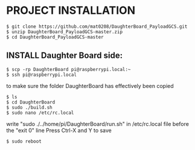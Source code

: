 # PROJECT INSTALLATION
	$ git clone https://github.com/mat0208/DaughterBoard_PayloadGCS.git
	$ unzip DaughterBoard_PayloadGCS-master.zip
	$ cd DaughterBoard_PayloadGCS-master
## INSTALL Daughter Board side:
	$ scp -rp DaughterBoard pi@raspberrypi.local:~
	$ ssh pi@raspberrypi.local
to make sure the folder DaughterBoard has effectively been copied

	$ ls  
	$ cd DaughterBoard
	$ sudo ./build.sh
	$ sudo nano /etc/rc.local
write "sudo ./../home/pi/DaughterBoard/run.sh" in /etc/rc.local file before the "exit 0" line
Press Ctrl-X and Y to save

	$ sudo reboot



